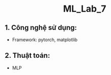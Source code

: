 <div align = center>
<h1>ML_Lab_7</h1>
</div>

## 1. Công nghệ sử dụng:

 - Framework: pytorch, matplotlib

## 2. Thuật toán:

 - MLP
